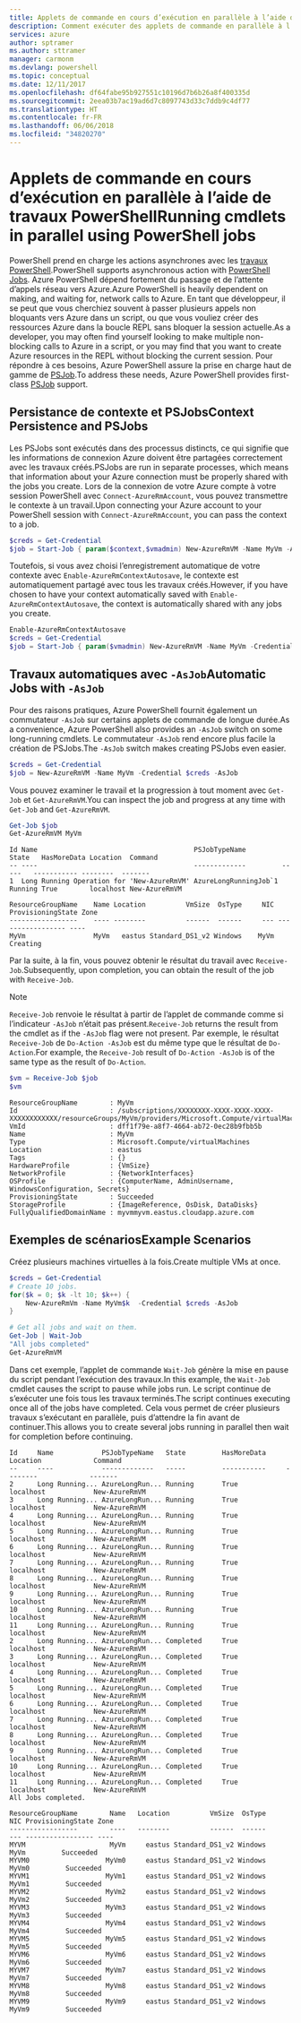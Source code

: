 ```yaml
---
title: Applets de commande en cours d’exécution en parallèle à l’aide de travaux PowerShell
description: Comment exécuter des applets de commande en parallèle à l’aide du paramètre -AsJob.
services: azure
author: sptramer
ms.author: sttramer
manager: carmonm
ms.devlang: powershell
ms.topic: conceptual
ms.date: 12/11/2017
ms.openlocfilehash: df64fabe95b927551c10196d7b6b26a8f400335d
ms.sourcegitcommit: 2eea03b7ac19ad6d7c8097743d33c7ddb9c4df77
ms.translationtype: HT
ms.contentlocale: fr-FR
ms.lasthandoff: 06/06/2018
ms.locfileid: "34820270"
---
```

# <a name="running-cmdlets-in-parallel-using-powershell-jobs"></a><span data-ttu-id="2e74d-103">Applets de commande en cours d’exécution en parallèle à l’aide de travaux PowerShell</span><span class="sxs-lookup"><span data-stu-id="2e74d-103">Running cmdlets in parallel using PowerShell jobs</span></span>

<span data-ttu-id="2e74d-104">PowerShell prend en charge les actions asynchrones avec les [travaux PowerShell](/powershell/module/microsoft.powershell.core/about/about_jobs).</span><span class="sxs-lookup"><span data-stu-id="2e74d-104">PowerShell supports asynchronous action with [PowerShell Jobs](/powershell/module/microsoft.powershell.core/about/about_jobs).</span></span>
<span data-ttu-id="2e74d-105">Azure PowerShell dépend fortement du passage et de l’attente d’appels réseau vers Azure.</span><span class="sxs-lookup"><span data-stu-id="2e74d-105">Azure PowerShell is heavily dependent on making, and waiting for, network calls to Azure.</span></span> <span data-ttu-id="2e74d-106">En tant que développeur, il se peut que vous cherchiez souvent à passer plusieurs appels non bloquants vers Azure dans un script, ou que vous vouliez créer des ressources Azure dans la boucle REPL sans bloquer la session actuelle.</span><span class="sxs-lookup"><span data-stu-id="2e74d-106">As a developer, you may often find yourself looking to make multiple non-blocking calls to Azure in a script, or you may find that you want to create Azure resources in the REPL without blocking the current session.</span></span> <span data-ttu-id="2e74d-107">Pour répondre à ces besoins, Azure PowerShell assure la prise en charge haut de gamme de [PSJob](/powershell/module/microsoft.powershell.core/about/about_jobs).</span><span class="sxs-lookup"><span data-stu-id="2e74d-107">To address these needs, Azure PowerShell provides first-class [PSJob](/powershell/module/microsoft.powershell.core/about/about_jobs) support.</span></span>

## <a name="context-persistence-and-psjobs"></a><span data-ttu-id="2e74d-108">Persistance de contexte et PSJobs</span><span class="sxs-lookup"><span data-stu-id="2e74d-108">Context Persistence and PSJobs</span></span>

<span data-ttu-id="2e74d-109">Les PSJobs sont exécutés dans des processus distincts, ce qui signifie que les informations de connexion Azure doivent être partagées correctement avec les travaux créés.</span><span class="sxs-lookup"><span data-stu-id="2e74d-109">PSJobs are run in separate processes, which means that information about your Azure connection must be properly shared with the jobs you create.</span></span> <span data-ttu-id="2e74d-110">Lors de la connexion de votre Azure compte à votre session PowerShell avec `Connect-AzureRmAccount`, vous pouvez transmettre le contexte à un travail.</span><span class="sxs-lookup"><span data-stu-id="2e74d-110">Upon connecting your Azure account to your PowerShell session with `Connect-AzureRmAccount`, you can pass the context to a job.</span></span>

```powershell
$creds = Get-Credential
$job = Start-Job { param($context,$vmadmin) New-AzureRmVM -Name MyVm -AzureRmContext $context -Credential $vmadmin} -Arguments (Get-AzureRmContext),$creds
```

<span data-ttu-id="2e74d-111">Toutefois, si vous avez choisi l’enregistrement automatique de votre contexte avec `Enable-AzureRmContextAutosave`, le contexte est automatiquement partagé avec tous les travaux créés.</span><span class="sxs-lookup"><span data-stu-id="2e74d-111">However, if you have chosen to have your context automatically saved with `Enable-AzureRmContextAutosave`, the context is automatically shared with any jobs you create.</span></span>

```powershell
Enable-AzureRmContextAutosave
$creds = Get-Credential
$job = Start-Job { param($vmadmin) New-AzureRmVM -Name MyVm -Credential $vmadmin} -Arguments $creds
```

## <a name="automatic-jobs-with--asjob"></a><span data-ttu-id="2e74d-112">Travaux automatiques avec `-AsJob`</span><span class="sxs-lookup"><span data-stu-id="2e74d-112">Automatic Jobs with `-AsJob`</span></span>

<span data-ttu-id="2e74d-113">Pour des raisons pratiques, Azure PowerShell fournit également un commutateur `-AsJob` sur certains applets de commande de longue durée.</span><span class="sxs-lookup"><span data-stu-id="2e74d-113">As a convenience, Azure PowerShell also provides an `-AsJob` switch on some long-running cmdlets.</span></span>
<span data-ttu-id="2e74d-114">Le commutateur `-AsJob` rend encore plus facile la création de PSJobs.</span><span class="sxs-lookup"><span data-stu-id="2e74d-114">The `-AsJob` switch makes creating PSJobs even easier.</span></span>

```powershell
$creds = Get-Credential
$job = New-AzureRmVM -Name MyVm -Credential $creds -AsJob
```

<span data-ttu-id="2e74d-115">Vous pouvez examiner le travail et la progression à tout moment avec `Get-Job` et `Get-AzureRmVM`.</span><span class="sxs-lookup"><span data-stu-id="2e74d-115">You can inspect the job and progress at any time with `Get-Job` and `Get-AzureRmVM`.</span></span>

```powershell
Get-Job $job
Get-AzureRmVM MyVm
```

```Output
Id Name                                       PSJobTypeName         State   HasMoreData Location  Command
-- ----                                       -------------         -----   ----------- --------  -------
1  Long Running Operation for 'New-AzureRmVM' AzureLongRunningJob`1 Running True        localhost New-AzureRmVM

ResourceGroupName    Name Location          VmSize  OsType     NIC ProvisioningState Zone
-----------------    ---- --------          ------  ------     --- ----------------- ----
MyVm                 MyVm   eastus Standard_DS1_v2 Windows    MyVm          Creating
```

<span data-ttu-id="2e74d-116">Par la suite, à la fin, vous pouvez obtenir le résultat du travail avec `Receive-Job`.</span><span class="sxs-lookup"><span data-stu-id="2e74d-116">Subsequently, upon completion, you can obtain the result of the job with `Receive-Job`.</span></span>

> [!NOTE]
> <span data-ttu-id="2e74d-117">`Receive-Job` renvoie le résultat à partir de l’applet de commande comme si l’indicateur `-AsJob` n’était pas présent.</span><span class="sxs-lookup"><span data-stu-id="2e74d-117">`Receive-Job` returns the result from the cmdlet as if the `-AsJob` flag were not present.</span></span>
> <span data-ttu-id="2e74d-118">Par exemple, le résultat `Receive-Job` de `Do-Action -AsJob` est du même type que le résultat de `Do-Action`.</span><span class="sxs-lookup"><span data-stu-id="2e74d-118">For example, the `Receive-Job` result of `Do-Action -AsJob` is of the same type as the result of `Do-Action`.</span></span>

```powershell
$vm = Receive-Job $job
$vm
```

```Output
ResourceGroupName        : MyVm
Id                       : /subscriptions/XXXXXXXX-XXXX-XXXX-XXXX-XXXXXXXXXXXX/resourceGroups/MyVm/providers/Microsoft.Compute/virtualMachines/MyVm
VmId                     : dff1f79e-a8f7-4664-ab72-0ec28b9fbb5b
Name                     : MyVm
Type                     : Microsoft.Compute/virtualMachines
Location                 : eastus
Tags                     : {}
HardwareProfile          : {VmSize}
NetworkProfile           : {NetworkInterfaces}
OSProfile                : {ComputerName, AdminUsername, WindowsConfiguration, Secrets}
ProvisioningState        : Succeeded
StorageProfile           : {ImageReference, OsDisk, DataDisks}
FullyQualifiedDomainName : myvmmyvm.eastus.cloudapp.azure.com
```

## <a name="example-scenarios"></a><span data-ttu-id="2e74d-119">Exemples de scénarios</span><span class="sxs-lookup"><span data-stu-id="2e74d-119">Example Scenarios</span></span>

<span data-ttu-id="2e74d-120">Créez plusieurs machines virtuelles à la fois.</span><span class="sxs-lookup"><span data-stu-id="2e74d-120">Create multiple VMs at once.</span></span>

```powershell
$creds = Get-Credential
# Create 10 jobs.
for($k = 0; $k -lt 10; $k++) {
    New-AzureRmVm -Name MyVm$k  -Credential $creds -AsJob
}

# Get all jobs and wait on them.
Get-Job | Wait-Job
"All jobs completed"
Get-AzureRmVM
```

<span data-ttu-id="2e74d-121">Dans cet exemple, l’applet de commande `Wait-Job` génère la mise en pause du script pendant l’exécution des travaux.</span><span class="sxs-lookup"><span data-stu-id="2e74d-121">In this example, the `Wait-Job` cmdlet causes the script to pause while jobs run.</span></span> <span data-ttu-id="2e74d-122">Le script continue de s’exécuter une fois tous les travaux terminés.</span><span class="sxs-lookup"><span data-stu-id="2e74d-122">The script continues executing once all of the jobs have completed.</span></span> <span data-ttu-id="2e74d-123">Cela vous permet de créer plusieurs travaux s’exécutant en parallèle, puis d’attendre la fin avant de continuer.</span><span class="sxs-lookup"><span data-stu-id="2e74d-123">This allows you to create several jobs running in parallel then wait for completion before continuing.</span></span>

```Output
Id     Name            PSJobTypeName   State         HasMoreData     Location             Command
--     ----            -------------   -----         -----------     --------             -------
2      Long Running... AzureLongRun... Running       True            localhost            New-AzureRmVM
3      Long Running... AzureLongRun... Running       True            localhost            New-AzureRmVM
4      Long Running... AzureLongRun... Running       True            localhost            New-AzureRmVM
5      Long Running... AzureLongRun... Running       True            localhost            New-AzureRmVM
6      Long Running... AzureLongRun... Running       True            localhost            New-AzureRmVM
7      Long Running... AzureLongRun... Running       True            localhost            New-AzureRmVM
8      Long Running... AzureLongRun... Running       True            localhost            New-AzureRmVM
9      Long Running... AzureLongRun... Running       True            localhost            New-AzureRmVM
10     Long Running... AzureLongRun... Running       True            localhost            New-AzureRmVM
11     Long Running... AzureLongRun... Running       True            localhost            New-AzureRmVM
2      Long Running... AzureLongRun... Completed     True            localhost            New-AzureRmVM
3      Long Running... AzureLongRun... Completed     True            localhost            New-AzureRmVM
4      Long Running... AzureLongRun... Completed     True            localhost            New-AzureRmVM
5      Long Running... AzureLongRun... Completed     True            localhost            New-AzureRmVM
6      Long Running... AzureLongRun... Completed     True            localhost            New-AzureRmVM
7      Long Running... AzureLongRun... Completed     True            localhost            New-AzureRmVM
8      Long Running... AzureLongRun... Completed     True            localhost            New-AzureRmVM
9      Long Running... AzureLongRun... Completed     True            localhost            New-AzureRmVM
10     Long Running... AzureLongRun... Completed     True            localhost            New-AzureRmVM
11     Long Running... AzureLongRun... Completed     True            localhost            New-AzureRmVM
All Jobs completed.

ResourceGroupName        Name   Location          VmSize  OsType           NIC ProvisioningState Zone
-----------------        ----   --------          ------  ------           --- ----------------- ----
MYVM                     MyVm     eastus Standard_DS1_v2 Windows          MyVm         Succeeded
MYVM0                   MyVm0     eastus Standard_DS1_v2 Windows         MyVm0         Succeeded
MYVM1                   MyVm1     eastus Standard_DS1_v2 Windows         MyVm1         Succeeded
MYVM2                   MyVm2     eastus Standard_DS1_v2 Windows         MyVm2         Succeeded
MYVM3                   MyVm3     eastus Standard_DS1_v2 Windows         MyVm3         Succeeded
MYVM4                   MyVm4     eastus Standard_DS1_v2 Windows         MyVm4         Succeeded
MYVM5                   MyVm5     eastus Standard_DS1_v2 Windows         MyVm5         Succeeded
MYVM6                   MyVm6     eastus Standard_DS1_v2 Windows         MyVm6         Succeeded
MYVM7                   MyVm7     eastus Standard_DS1_v2 Windows         MyVm7         Succeeded
MYVM8                   MyVm8     eastus Standard_DS1_v2 Windows         MyVm8         Succeeded
MYVM9                   MyVm9     eastus Standard_DS1_v2 Windows         MyVm9         Succeeded
```
